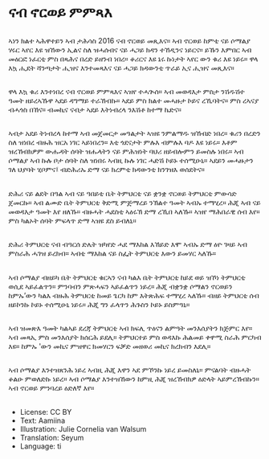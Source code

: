 # ናብ ኖርወይ ምምጻእ

##
ኣነን ክልተ ኣሕዋተይን ኣብ ታሕሳስ 2016 ናብ ኖርወይ መጺእና። ኣብ ኖርወይ ከምቲ ናይ ሶማልያ ሃሩር ኣየር እዩ ዝኸውን ኢልና ስለ ዝሓሰብና ናይ ሓጋይ ክዳን ተኸዲንና ነይርና። ይኹን እምበር ኣብ መዕርፎ ነፈርቲ ምስ በጻሕና በረድ ይዘንብ ነበረ። ቆሪርና እዩ ኔሩ ኩነታት ኣየር ውን ቁሪ እዩ ነይሩ። ዋላ እኳ ሒደት ሻንጣታት ሒዝና እንተመጻእና ናይ ሓጋይ ክዳውንቲ ጥራይ ኢና ሒዝና መጺእና።

##
ዋላ እኳ ቁሪ እንተነበረ ናብ ኖርወይ ምምጻእና ኣዝየ ተሓጒሰ። ኣብ መወዳእታ ምስታ ንሽዱሽተ ዓመት ዘይረኣኹዋ ኣደይ ዳግማይ ተራኸብኩ። ኣደይ ምስ ክልተ መሓዙታ ኮይና ረኺባትና። ምስ ረኣናያ ብሓጎስ በኸና። ብመኪና ናብታ ኣደይ እትነብረላ ንእሽቶ ከተማ ኬድና።

##
ኣብታ አደይ ትነብረላ ከተማ ኣብ መጀመርታ መዓልታት ኣዝዩ ንምልማዱ ዝኸብድ ነበረ። ቁሪን በረድን ስለ ዝነበረ ብዙሕ ዝርአ ነገር ኣይነበረን። እቲ ጎደናታት ምሉእ ብምሉእ ባዶ እዩ ነይሩ። እቶም ዝረኸብክዎም ውሑዳት ሰባት ዝሑላትን ናይ ምሕዝነት ባህሪ ዘይብሎምን ይመስሉ ነበሩ። ኣብ ሶማልያ ኣብ ኩሉ ቦታ ሰባት ስለ ዝነበሩ ኣብዚ ኩሉ ነገር ሓድሽ ኮይኑ ተሰሚዑኒ። ኣደይን መሓዙታን ገለ ህያባት ሂቦምና፤ ብድሕሪኡ ድማ ናይ ክረምቲ ክዳውንቲ ክንገዝእ ወሰደትና።

##
ድሕሪ ናይ ልደት በዓል ኣብ ናይ ዓበይቲ ቤት ትምህርቲ ናይ ቋንቋ ኖርወይ ትምህርቲ ምውሳድ ጀመርኩ። ኣብ ልሙድ ቤት ትምህርቲ ቅድሚ ምጅማረይ ንኽልተ ዓመት ኣብኡ ተማሂረ። ሕጂ ኣብ ናይ መወዳእታ ዓመት እየ ዘለኹ። ብዙሓት ሓደስቲ ኣዕሩኽ ድማ ረኺበ ኣለኹ። ኣዝየ ማሕበራዊ ሰብ እየ። ምስ ካልኦት ሰባት ምፍላጥ ድማ ኣዝዩ ደስ ይብለኒ።

##
ድሕሪ ትምህርቲ ናብ ብዓርሰ ድሌት ዝካየድ ሓደ ማእከል እኸይድ እሞ ኣብኡ ድማ ዕዮ ገዛይ ኣብ ምስራሕ ሓገዝ ይረክብ። ኣብቲ ማእከል ናይ ስፌት ትምህርቲ እውን ይመሃር ኣለኹ።

##
ኣብ ሶማልያ ብዘይካ ቤት ትምህርቲ ቁርኣን ናብ ካልእ ቤት ትምህርቲ ከይደ ወይ ዝኾነ ትምህርቲ ወሲደ ኣይፈልጥን። ምንባብን ምጽሓፍን ኣይፈልጥን ነይረ። ሕጂ ብቋንቋ ሶማልን ኖርወይን ከምኡ’ውን ካልእ ብዙሕ ትምህርቲ ከመይ ጌርካ ከም እትጽሕፍ ተማሂረ ኣለኹ። ብዘይ ትምህርቲ ሰብ ዘይኮንኩ ኮይኑ ተሰሚዑኒ ነይሩ። ሕጂ ግን ፈላጥን ሕጉስን ኮይኑ ይስምዓኒ።

##
ኣብ ዝመጽእ ዓመት ካልኣይ ደረጃ ትምህርቲ ኣብ ክፍሊ ጥዕናን ልምዓት መንእሰያትን ክጅምር እየ። ኣብ መጻኢ ምስ መንእሰያት ክሰርሕ ይደሊ። ትምህርተይ ምስ ወዳእኩ ሕልመይ ቀዋሚ ስራሕ ምርካብ እዩ። ከምኡ 'ውን መኪና ምዝዋር ክመሃርን ፍቓድ መዘወሪ መኪና ክረክብን እደሊ።

##
ኣብ ሶማልያ እንተዝጸንሕ ነይረ ኣብዚ ሕጂ እዋን ኣደ ምኾንኩ ነይረ ይመስለኒ። ምናልባት ብዙሓት ቆልዑ ምወለድኩ ነይረ። ኣብ ሶማልያ እንተዝኸውን ከምዚ ሕጂ ዝረኸብክዎ ዕድላት ኣይምረኸብኩን። ኣብ ኖርወይ ምንባረይ ዕድለኛ እየ።

##
* License: CC BY
* Text: Aamiina
* Illustration: Julie Cornelia van Walsum
* Translation: Seyum
* Language: ti
